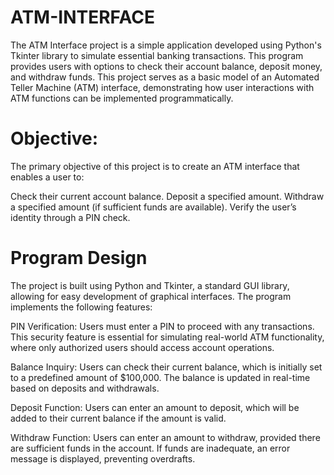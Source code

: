 # ATM-INTERFACE
The ATM Interface project is a simple application developed using Python's Tkinter library to simulate essential banking transactions. This program provides users with options to check their account balance, deposit money, and withdraw funds. This project serves as a basic model of an Automated Teller Machine (ATM) interface, demonstrating how user interactions with ATM functions can be implemented programmatically.

# Objective:

The primary objective of this project is to create an ATM interface that enables a user to:

Check their current account balance.
Deposit a specified amount.
Withdraw a specified amount (if sufficient funds are available).
Verify the user’s identity through a PIN check.
# Program Design
The project is built using Python and Tkinter, a standard GUI library, allowing for easy development of graphical interfaces. The program implements the following features:

PIN Verification: Users must enter a PIN to proceed with any transactions. This security feature is essential for simulating real-world ATM functionality, where only authorized users should access account operations.

Balance Inquiry: Users can check their current balance, which is initially set to a predefined amount of $100,000. The balance is updated in real-time based on deposits and withdrawals.

Deposit Function: Users can enter an amount to deposit, which will be added to their current balance if the amount is valid.

Withdraw Function: Users can enter an amount to withdraw, provided there are sufficient funds in the account. If funds are inadequate, an error message is displayed, preventing overdrafts.
